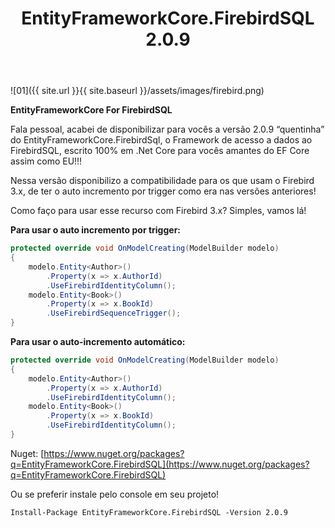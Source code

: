 ﻿---
title: "EntityFrameworkCore.FirebirdSQL  2.0.9"
comments: false
excerpt_separator: "Ler mais"
categories:
  - Provider
tags:
  - "C#"
  - NetStandard
  - EntityFrameworkCore
---

![01]({{ site.url }}{{ site.baseurl }}/assets/images/firebird.png)

**EntityFrameworkCore For FirebirdSQL**

Fala pessoal, acabei de disponibilizar para vocês a versão 2.0.9 “quentinha” do EntityFrameworkCore.FirebirdSql, o Framework de acesso a dados ao FirebirdSQL, escrito 100% em .Net Core para vocês amantes do EF Core assim como EU!!!

Nessa versão disponibilizo a compatibilidade para os que usam o Firebird 3.x, de ter o auto incremento por trigger como era nas versões anteriores!

Como faço para usar esse recurso com Firebird 3.x?
Simples, vamos lá!

**Para usar o auto incremento por trigger:**
```csharp
protected override void OnModelCreating(ModelBuilder modelo)
{
    modelo.Entity<Author>()
        .Property(x => x.AuthorId)
        .UseFirebirdIdentityColumn();
    modelo.Entity<Book>()
        .Property(x => x.BookId)
        .UseFirebirdSequenceTrigger();
}
```
**Para usar o auto-incremento automático:**

```csharp
protected override void OnModelCreating(ModelBuilder modelo)
{
    modelo.Entity<Author>()
        .Property(x => x.AuthorId)
        .UseFirebirdIdentityColumn();
    modelo.Entity<Book>()
        .Property(x => x.BookId)
        .UseFirebirdIdentityColumn();
}
```
Nuget: [https://www.nuget.org/packages?q=EntityFrameworkCore.FirebirdSQL](https://www.nuget.org/packages?q=EntityFrameworkCore.FirebirdSQL)

Ou se preferir instale pelo console em seu projeto!

`Install-Package EntityFrameworkCore.FirebirdSQL -Version 2.0.9`
